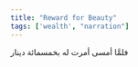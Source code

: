 ```yaml
---
title: "Reward for Beauty"
tags: ['wealth', "narration"]
---
```


 فلمَّا أمسى أمرت له بخمسمائة دينار
